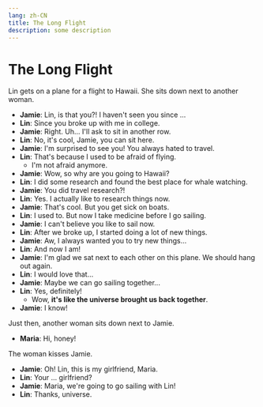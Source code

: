 ```yaml
---
lang: zh-CN
title: The Long Flight
description: some description
---
```


# The Long Flight

Lin gets on a plane for a flight to Hawaii. She sits down next to another woman.

- **Jamie**: Lin, is that you?! I haven't seen you since ...
- **Lin**: Since you broke up with me in college.
- **Jamie**: Right. Uh... I'll ask to sit in another row.
- **Lin**: No, it's cool, Jamie, you can sit here.
- **Jamie**: I'm surprised to see you! You always hated to travel.
- **Lin**: That's because I used to be afraid of flying.
  - I'm not afraid anymore.
- **Jamie**: Wow, so why are you going to Hawaii?
- **Lin**: I did some research and found the best place for whale watching.
- **Jamie**: You did travel research?!
- **Lin**: Yes. I actually like to research things now.
- **Jamie**: That's cool. But you get sick on boats.
- **Lin**: I used to. But now I take medicine before I go sailing.
- **Jamie**: I can't believe you like to sail now.
- **Lin**: After we broke up, I started doing a lot of new things.
- **Jamie**: Aw, I always wanted you to try new things...
- **Lin**: And now I am!
- **Jamie**: I'm glad we sat next to each other on this plane. We should hang out again.
- **Lin**: I would love that...
- **Jamie**: Maybe we can go sailing together...
- **Lin**: Yes, definitely!
  - Wow, **it's like the universe brought us back together**.
- **Jamie**: I know!

Just then, another woman sits down next to Jamie.

- **Maria**: Hi, honey!

The woman kisses Jamie.

- **Jamie**: Oh! Lin, this is my girlfriend, Maria.
- **Lin**: Your ... girlfriend?
- **Jamie**: Maria, we're going to go sailing with Lin!
- **Lin**: Thanks, universe.
